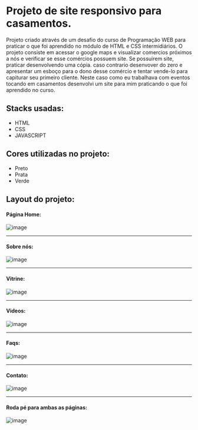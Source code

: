 # Projeto de site responsivo para casamentos.

Projeto criado através de um desafio do curso de Programação WEB para praticar o que foi aprendido no módulo de HTML e CSS intermidiários. 
O projeto consiste em acessar o google maps e visualizar comercios próximos a nós e verificar se esse comércios possuem site. Se possuirem site, praticar desenvolvendo uma cópia. 
caso contrario desenvover do zero e apresentar um esboço para o dono desse comércio e tentar vende-lo para capiturar seu primeiro cliente. Neste caso como eu trabalhava com eventos
tocando em casamentos desenvolvi um site para mim praticando o que foi aprendido no curso.

## Stacks usadas:

- HTML
- CSS
- JAVASCRIPT

## Cores utilizadas no projeto:

- Preto
- Prata
- Verde
  
## Layout do projeto:

#### Página Home:

![image](https://github.com/Fabio-1984/navarruscerimonial/assets/80645214/80087d5a-e6e0-4034-891c-baac47b1d099)

---

#### Sobre nós:

![image](https://github.com/Fabio-1984/navarruscerimonial/assets/80645214/1b5fab1e-bb50-4551-8fb8-16f0bb330742)

---

#### Vitrine:

![image](https://github.com/Fabio-1984/navarruscerimonial/assets/80645214/23709d66-5dcf-458d-ab25-9ed76c574e99)

---

#### Videos:

![image](https://github.com/Fabio-1984/navarruscerimonial/assets/80645214/892d7ea2-e107-44b2-8bbd-ea55739ff54d)

---

#### Faqs:

![image](https://github.com/Fabio-1984/navarruscerimonial/assets/80645214/6a3d45a1-d3c4-4584-bcea-7b99e004eed9)

---

#### Contato:

![image](https://github.com/Fabio-1984/navarruscerimonial/assets/80645214/395c1e55-cd7a-4f2c-9da7-afe6eb2f5507)

---

#### Roda pé para ambas as páginas:

![image](https://github.com/Fabio-1984/navarruscerimonial/assets/80645214/d0ab1be8-c7a9-4320-8638-bca4b9889e60)









